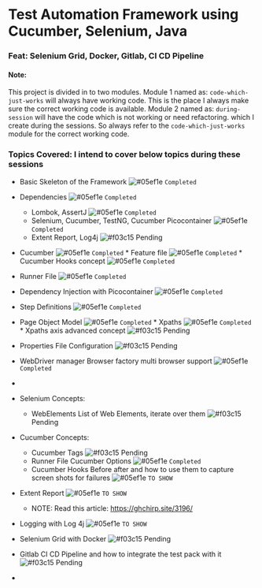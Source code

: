 # Test Automation Framework using Cucumber, Selenium, Java
### Feat: Selenium Grid, Docker, Gitlab, CI CD Pipeline

#### Note: 
This project is divided in to two modules. Module 1 named as: ```code-which-just-works``` will always have working code.
This is the place I always make sure the correct working code is available. 
Module 2 named as: ```during-session``` will have the code which is not working or need refactoring. which I create during the sessions.
So always refer to the ```code-which-just-works``` module for the correct working code.

### Topics Covered: I intend to cover below topics during these sessions
*  Basic Skeleton of the Framework ![#05ef1e](https://via.placeholder.com/15/05ef1e/000000?text=+) `Completed`
  * Dependencies ![#05ef1e](https://via.placeholder.com/15/05ef1e/000000?text=+) `Completed`
    *  Lombok, AssertJ ![#05ef1e](https://via.placeholder.com/15/05ef1e/000000?text=+) `Completed`
    *  Selenium, Cucumber, TestNG, Cucumber Picocontainer ![#05ef1e](https://via.placeholder.com/15/05ef1e/000000?text=+) `Completed`
    *  Extent Report, Log4j ![#f03c15](https://via.placeholder.com/15/f03c15/000000?text=+) Pending
  *  Cucumber ![#05ef1e](https://via.placeholder.com/15/05ef1e/000000?text=+) `Completed`
    *  Feature file ![#05ef1e](https://via.placeholder.com/15/05ef1e/000000?text=+) `Completed`
    *  Cucumber Hooks concept ![#05ef1e](https://via.placeholder.com/15/05ef1e/000000?text=+) `Completed`
  *  Runner File ![#05ef1e](https://via.placeholder.com/15/05ef1e/000000?text=+) `Completed`
  *  Dependency Injection with Picocontainer ![#05ef1e](https://via.placeholder.com/15/05ef1e/000000?text=+) `Completed`
  *  Step Definitions ![#05ef1e](https://via.placeholder.com/15/05ef1e/000000?text=+) `Completed`
  *  Page Object Model ![#05ef1e](https://via.placeholder.com/15/05ef1e/000000?text=+) `Completed`
    *  Xpaths ![#05ef1e](https://via.placeholder.com/15/05ef1e/000000?text=+) `Completed`
    *  Xpaths axis advanced concept ![#f03c15](https://via.placeholder.com/15/f03c15/000000?text=+) Pending
  * Properties File Configuration ![#f03c15](https://via.placeholder.com/15/f03c15/000000?text=+) Pending
  * WebDriver manager Browser factory multi browser support ![#05ef1e](https://via.placeholder.com/15/05ef1e/000000?text=+) `Completed`
  * 

* Selenium Concepts:
  * WebElements List of Web Elements, iterate over them ![#f03c15](https://via.placeholder.com/15/f03c15/000000?text=+) Pending

* Cucumber Concepts:
  * Cucumber Tags ![#f03c15](https://via.placeholder.com/15/f03c15/000000?text=+) Pending
  * Runner File Cucumber Options  ![#05ef1e](https://via.placeholder.com/15/05ef1e/000000?text=+) `Completed`
  * Cucumber Hooks Before after and how to use them to capture screen shots for failures  ![#05ef1e](https://via.placeholder.com/15/05ef1e/000000?text=+) `TO SHOW`
* Extent Report  ![#05ef1e](https://via.placeholder.com/15/05ef1e/000000?text=+) `TO SHOW`
  * NOTE: Read this article: https://ghchirp.site/3196/ 
* Logging with Log 4j ![#05ef1e](https://via.placeholder.com/15/05ef1e/000000?text=+) `TO SHOW`
* Selenium Grid with Docker ![#f03c15](https://via.placeholder.com/15/f03c15/000000?text=+) Pending
* Gitlab CI CD Pipeline and how to integrate the test pack with it ![#f03c15](https://via.placeholder.com/15/f03c15/000000?text=+) Pending
* 
